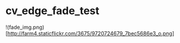 cv_edge_fade_test
=================
!(fade_img.png)[http://farm4.staticflickr.com/3675/9720724679_7bec5686e3_o.png]

